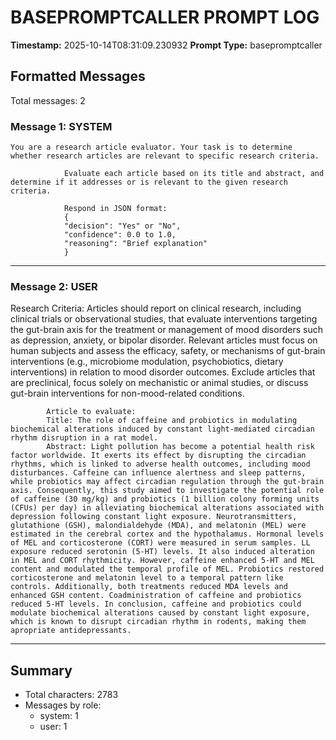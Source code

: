 # BASEPROMPTCALLER PROMPT LOG
**Timestamp:** 2025-10-14T08:31:09.230932
**Prompt Type:** basepromptcaller

## Formatted Messages
Total messages: 2

### Message 1: SYSTEM

```
You are a research article evaluator. Your task is to determine whether research articles are relevant to specific research criteria.

            Evaluate each article based on its title and abstract, and determine if it addresses or is relevant to the given research criteria.

            Respond in JSON format:
            {
            "decision": "Yes" or "No",
            "confidence": 0.0 to 1.0,
            "reasoning": "Brief explanation"
            }
```

---

### Message 2: USER

Research Criteria: Articles should report on clinical research, including clinical trials or observational studies, that evaluate interventions targeting the gut-brain axis for the treatment or management of mood disorders such as depression, anxiety, or bipolar disorder. Relevant articles must focus on human subjects and assess the efficacy, safety, or mechanisms of gut-brain interventions (e.g., microbiome modulation, psychobiotics, dietary interventions) in relation to mood disorder outcomes. Exclude articles that are preclinical, focus solely on mechanistic or animal studies, or discuss gut-brain interventions for non-mood-related conditions.

            Article to evaluate:
            Title: The role of caffeine and probiotics in modulating biochemical alterations induced by constant light-mediated circadian rhythm disruption in a rat model.
            Abstract: Light pollution has become a potential health risk factor worldwide. It exerts its effect by disrupting the circadian rhythms, which is linked to adverse health outcomes, including mood disturbances. Caffeine can influence alertness and sleep patterns, while probiotics may affect circadian regulation through the gut-brain axis. Consequently, this study aimed to investigate the potential role of caffeine (30 mg/kg) and probiotics (1 billion colony forming units (CFUs) per day) in alleviating biochemical alterations associated with depression following constant light exposure. Neurotransmitters, glutathione (GSH), malondialdehyde (MDA), and melatonin (MEL) were estimated in the cerebral cortex and the hypothalamus. Hormonal levels of MEL and corticosterone (CORT) were measured in serum samples. LL exposure reduced serotonin (5-HT) levels. It also induced alteration in MEL and CORT rhythmicity. However, caffeine enhanced 5-HT and MEL content and modulated the temporal profile of MEL. Probiotics restored corticosterone and melatonin level to a temporal pattern like controls. Additionally, both treatments reduced MDA levels and enhanced GSH content. Coadministration of caffeine and probiotics reduced 5-HT levels. In conclusion, caffeine and probiotics could modulate biochemical alterations caused by constant light exposure, which is known to disrupt circadian rhythm in rodents, making them apropriate antidepressants.

---

## Summary
- Total characters: 2783
- Messages by role:
  - system: 1
  - user: 1